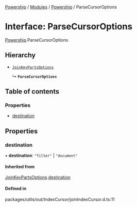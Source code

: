 [Powership](../README.md) / [Modules](../modules.md) / [Powership](../modules/Powership.md) / ParseCursorOptions

# Interface: ParseCursorOptions

[Powership](../modules/Powership.md).ParseCursorOptions

## Hierarchy

- [`JoinKeyPartsOptions`](Powership.JoinKeyPartsOptions.md)

  ↳ **`ParseCursorOptions`**

## Table of contents

### Properties

- [destination](Powership.ParseCursorOptions.md#destination)

## Properties

### destination

• **destination**: ``"filter"`` \| ``"document"``

#### Inherited from

[JoinKeyPartsOptions](Powership.JoinKeyPartsOptions.md).[destination](Powership.JoinKeyPartsOptions.md#destination)

#### Defined in

packages/utils/out/IndexCursor/joinIndexCursor.d.ts:11
